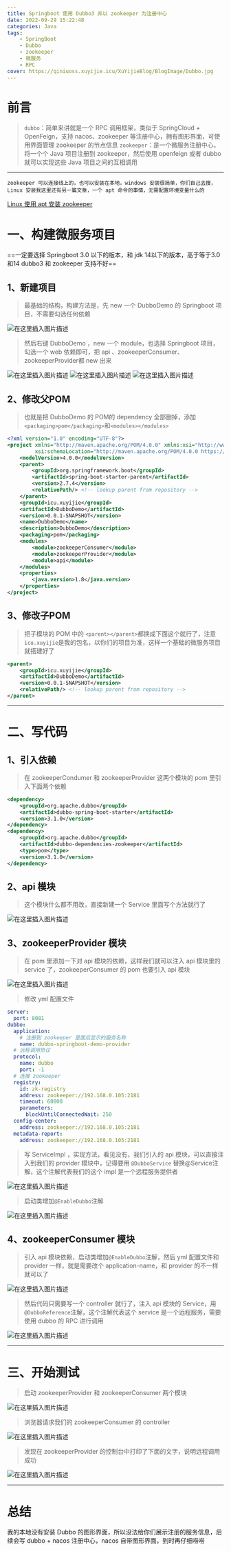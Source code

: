 ```yaml
---
title: Springboot 使用 Dubbo3 并以 zookeeper 为注册中心
date: 2022-09-29 15:22:48
categories: Java
tags:
    - SpringBoot
    - Dubbo
    - zookeeper
    - 微服务
    - RPC
cover: https://qiniuoss.xuyijie.icu/XuYijieBlog/BlogImage/Dubbo.jpg
---
```

# 前言
> `dubbo`：简单来讲就是一个 RPC 调用框架，类似于 SpringCloud + OpenFeign，支持 nacos、zookeeper 等注册中心，拥有图形界面，可使用界面管理 zookeeper 的节点信息
> `zookeeper`：是一个微服务注册中心，将一个个 Java 项目注册到 zookeeper，然后使用 openfeign 或者 dubbo 就可以实现这些 Java 项目之间的互相调用

---

`zookeeper 可以连接线上的，也可以安装在本地，windows 安装很简单，你们自己去搜，Linux 安装我这里还有另一篇文章，一个 apt 命令的事情，无需配置环境变量什么的`

[Linux 使用 apt 安装 zookeeper](https://blog.csdn.net/qq_48922459/article/details/127105615?spm=1001.2014.3001.5502)

# 一、构建微服务项目
==一定要选择 Springboot 3.0 以下的版本，和 jdk 14以下的版本，高于等于3.0和14 dubbo3 和 zookeeper 支持不好==
## 1、新建项目

> 最基础的结构，构建方法是，先 new 一个 DubboDemo 的 Springboot 项目，不需要勾选任何依赖

![在这里插入图片描述](https://img-blog.csdnimg.cn/0e48521c5baf411d821d798051ffdf4b.png)
> 然后右键 DubboDemo ，new 一个 module，也选择 Springboot 项目，勾选一个 web 依赖即可，把 api 、zookeeperConsumer、zookeeperProvider都 new 出来
>
![在这里插入图片描述](https://img-blog.csdnimg.cn/dcb63b1ada04451ca977fccf286a2c38.png)
![在这里插入图片描述](https://img-blog.csdnimg.cn/2b76e66eb101402fa1c8d924bdcdcc9b.png)
![在这里插入图片描述](https://img-blog.csdnimg.cn/520b26889ba34339be17b1b4f739bd01.png)
## 2、修改父POM

> 也就是把 DubboDemo 的 POM的 dependency 全部删掉，添加`<packaging>pom</packaging>`和`<modules></modules>`

```xml
<?xml version="1.0" encoding="UTF-8"?>
<project xmlns="http://maven.apache.org/POM/4.0.0" xmlns:xsi="http://www.w3.org/2001/XMLSchema-instance"
         xsi:schemaLocation="http://maven.apache.org/POM/4.0.0 https://maven.apache.org/xsd/maven-4.0.0.xsd">
    <modelVersion>4.0.0</modelVersion>
    <parent>
        <groupId>org.springframework.boot</groupId>
        <artifactId>spring-boot-starter-parent</artifactId>
        <version>2.7.4</version>
        <relativePath/> <!-- lookup parent from repository -->
    </parent>
    <groupId>icu.xuyijie</groupId>
    <artifactId>DubboDemo</artifactId>
    <version>0.0.1-SNAPSHOT</version>
    <name>DubboDemo</name>
    <description>DubboDemo</description>
    <packaging>pom</packaging>
    <modules>
        <module>zookeeperConsumer</module>
        <module>zookeeperProvider</module>
        <module>api</module>
    </modules>
    <properties>
        <java.version>1.8</java.version>
    </properties>
</project>

```

## 3、修改子POM
> 把子模块的 POM 中的 `<parent></parent>`都换成下面这个就行了，注意 `icu.xuyijie`是我的包名，以你们的项目为准，这样一个基础的微服务项目就搭建好了

```xml
<parent>
    <groupId>icu.xuyijie</groupId>
    <artifactId>DubboDemo</artifactId>
    <version>0.0.1-SNAPSHOT</version>
    <relativePath/> <!-- lookup parent from repository -->
</parent>
```
---

# 二、写代码

## 1、引入依赖
> 在 zookeeperCondumer 和 zookeeperProvider 这两个模块的 pom 里引入下面两个依赖

```xml
<dependency>
    <groupId>org.apache.dubbo</groupId>
    <artifactId>dubbo-spring-boot-starter</artifactId>
    <version>3.1.0</version>
</dependency>
<dependency>
    <groupId>org.apache.dubbo</groupId>
    <artifactId>dubbo-dependencies-zookeeper</artifactId>
    <type>pom</type>
    <version>3.1.0</version>
</dependency>
```


## 2、api 模块

> 这个模块什么都不用改，直接新建一个 Service 里面写个方法就行了
>
![在这里插入图片描述](https://img-blog.csdnimg.cn/a21b0c71bd5a447e80849aacfb732e23.png)

## 3、zookeeperProvider 模块
> 在 pom 里添加一下对 api 模块的依赖，这样我们就可以注入 api 模块里的 service 了，zookeeperConsumer 的 pom 也要引入 api 模块

![在这里插入图片描述](https://img-blog.csdnimg.cn/b9174f34f379419b93a040f5bfddd811.png)
> 修改 yml 配置文件

```yaml
server:
  port: 8081
dubbo:
  application:
    # 注册到 zookeeper 里面后显示的服务名称
    name: dubbo-springboot-demo-provider
  # 远程调用协议
  protocol:
    name: dubbo
    port: -1
  # 连接 zookeeper
  registry:
    id: zk-registry
    address: zookeeper://192.168.0.105:2181
    timeout: 60000
    parameters:
      blockUntilConnectedWait: 250
  config-center:
    address: zookeeper://192.168.0.105:2181
  metadata-report:
    address: zookeeper://192.168.0.105:2181
```

> 写 ServiceImpl ，实现方法，看见没有，我们引入的 api 模块，可以直接注入到我们的 provider 模块中，记得要用 `@DubboService` 替换@Service注解，这个注解代表我们的这个 impl 是一个远程服务提供者

![在这里插入图片描述](https://img-blog.csdnimg.cn/649ff9e7e0fe4c74a10abc62efda8ec1.png)
> 启动类增加`@EnableDubbo`注解

![在这里插入图片描述](https://img-blog.csdnimg.cn/3d8cef27d8ff4f758d404c67d34484f8.png)

## 4、zookeeperConsumer 模块

> 引入 api 模块依赖，启动类增加`@EnableDubbo`注解，然后 yml 配置文件和 provider 一样，就是需要改个 application-name，和 provider 的不一样就可以了

![在这里插入图片描述](https://img-blog.csdnimg.cn/052fe45bbb5147408b267ebbbcc2377e.png)

> 然后代码只需要写一个 controller 就行了，注入 api 模块的 Service，用`@DubboReference`注解，这个注解代表这个 service 是一个远程服务，需要使用 dubbo 的 RPC 进行调用

![在这里插入图片描述](https://img-blog.csdnimg.cn/6c15a7a755d842e49348fd0452f4f3ad.png)






---

# 三、开始测试
> 启动 zookeeperProvider 和 zookeeperConsumer 两个模块

![在这里插入图片描述](https://img-blog.csdnimg.cn/16f0505bec1a43f381474a02d8b17054.png)
> 浏览器请求我们的 zookeeperConsumer 的 controller

![在这里插入图片描述](https://img-blog.csdnimg.cn/fd1e4175b6ff4b39bfd5fa597e342d9d.png)

> 发现在 zookeeperProvider 的控制台中打印了下面的文字，说明远程调用成功

![在这里插入图片描述](https://img-blog.csdnimg.cn/0b40e7c508814e6c9b2eeae067a32b1e.png)




---

# 总结
我的本地没有安装 Dubbo 的图形界面，所以没法给你们展示注册的服务信息，后续会写 dubbo + nacos 注册中心，nacos 自带图形界面，到时再仔细唠唠
